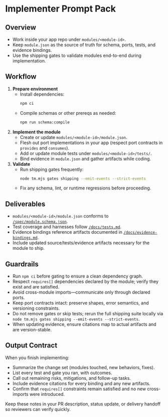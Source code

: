 # Implementer Prompt Pack

## Overview
- Work inside your app repo under `modules/<module-id>`.
- Keep `module.json` as the source of truth for schema, ports, tests, and evidence bindings.
- Use the shipping gates to validate modules end-to-end during implementation.

## Workflow
1. **Prepare environment**
   - Install dependencies:
     ```bash
     npm ci
     ```
   - Compile schemas or other prereqs as needed:
     ```bash
     npm run schema:compile
     ```
2. **Implement the module**
   - Create or update `modules/<module-id>/module.json`.
   - Flesh out port implementations in your app (respect port contracts in `provides` and `consumes`).
   - Add or update module tests under `modules/<module-id>/tests/`.
   - Bind evidence in `module.json` and gather artifacts while coding.
3. **Validate**
   - Run shipping gates frequently:
     ```bash
     node tm.mjs gates shipping --emit-events --strict-events
     ```
   - Fix any schema, lint, or runtime regressions before proceeding.

## Deliverables
- `modules/<module-id>/module.json` conforms to [`/spec/module.schema.json`](../../spec/module.schema.json).
- Test coverage and harnesses follow [`/docs/tests.md`](../../docs/tests.md).
- Evidence bindings reference artifacts documented in [`/docs/evidence-bindings.md`](../../docs/evidence-bindings.md).
- Include updated source/tests/evidence artifacts necessary for the module to ship.

## Guardrails
- Run `npm ci` before gating to ensure a clean dependency graph.
- Respect `requires[]` dependencies declared by the module; verify they exist and are satisfied.
- Avoid cross-module imports—communicate only through declared ports.
- Keep port contracts intact: preserve shapes, error semantics, and versioning constraints.
- Do not remove gates or skip tests; rerun the full shipping suite locally via `node tm.mjs gates shipping --emit-events --strict-events`.
- When updating evidence, ensure citations map to actual artifacts and are version-stable.

## Output Contract
When you finish implementing:
- Summarize the change set (modules touched, new behaviors, fixes).
- List every test and gate you ran, with outcomes.
- Call out remaining risks, mitigations, and follow-up tasks.
- Include evidence citations for every binding and any new artifacts.
- Confirm that `requires[]` constraints remain satisfied and no new cross-imports were introduced.

Keep these notes in your PR description, status update, or delivery handoff so reviewers can verify quickly.
